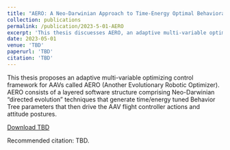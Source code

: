 ```yaml
---
title: "AERO: A Neo-Darwinian Approach to Time-Energy Optimal Behavioral Robotics"
collection: publications
permalink: /publication/2023-5-01-AERO
excerpt: 'This thesis discuesses AERO, an adaptive multi-variable optimizing control framework for AAVs.'
date: 2023-05-01
venue: 'TBD'
paperurl: 'TBD'
citation: 'TBD'
---
```

This thesis proposes an adaptive multi-variable optimizing control framework for AAVs called AERO (Another Evolutionary Robotic Optimizer). AERO consists of a layered software structure comprising Neo-Darwinian “directed evolution” techniques that generate time/energy tuned Behavior Tree parameters that then drive the AAV flight controller actions and attitude postures.

[Download TBD]()

Recommended citation: TBD.